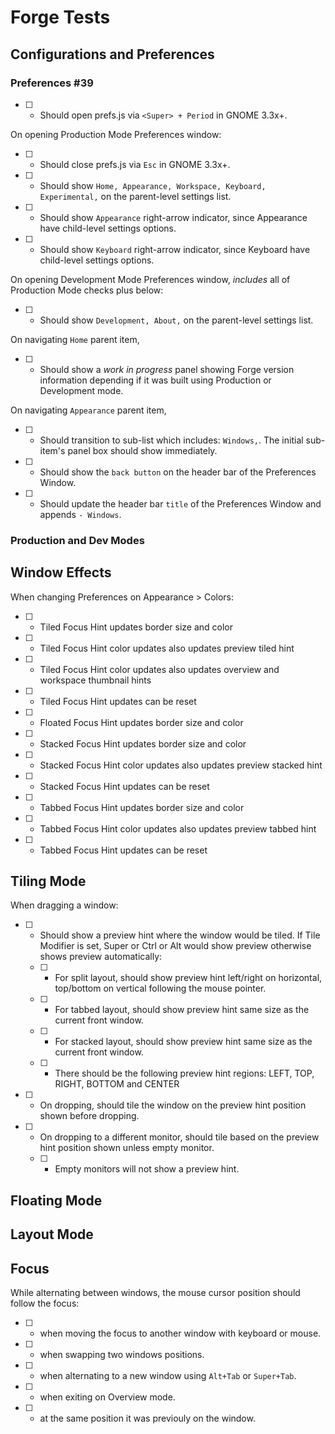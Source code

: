 # Forge Tests

## Configurations and Preferences

### Preferences #39

- [ ] - Should open prefs.js via `<Super> + Period` in GNOME 3.3x+.

On opening Production Mode Preferences window:

- [ ] - Should close prefs.js via `Esc` in GNOME 3.3x+.
- [ ] - Should show `Home, Appearance, Workspace, Keyboard, Experimental,` on the parent-level settings list.
- [ ] - Should show `Appearance` right-arrow indicator, since Appearance have child-level settings options.
- [ ] - Should show `Keyboard` right-arrow indicator, since Keyboard have child-level settings options.

On opening Development Mode Preferences window, _includes_ all of Production Mode checks plus below:

- [ ] - Should show `Development, About,` on the parent-level settings list.

On navigating `Home` parent item,

- [ ] - Should show a _work in progress_ panel showing Forge version information depending if it was built using Production or Development mode.

On navigating `Appearance` parent item,

- [ ] - Should transition to sub-list which includes: `Windows,`. The initial sub-item's panel box  should show immediately.
- [ ] - Should show the `back button` on the header bar of the Preferences Window.
- [ ] - Should update the header bar `title` of the Preferences Window and appends `- Windows`.

### Production and Dev Modes

## Window Effects

When changing Preferences on Appearance > Colors:

- [ ] - Tiled Focus Hint updates border size and color
- [ ] - Tiled Focus Hint color updates also updates preview tiled hint
- [ ] - Tiled Focus Hint color updates also updates overview and workspace thumbnail hints
- [ ] - Tiled Focus Hint updates can be reset
- [ ] - Floated Focus Hint updates border size and color
- [ ] - Stacked Focus Hint updates border size and color
- [ ] - Stacked Focus Hint color updates also updates preview stacked hint
- [ ] - Stacked Focus Hint updates can be reset
- [ ] - Tabbed Focus Hint updates border size and color
- [ ] - Tabbed Focus Hint color updates also updates preview tabbed hint
- [ ] - Tabbed Focus Hint updates can be reset

## Tiling Mode

When dragging a window:

- [ ] - Should show a preview hint where the window would be tiled. If Tile Modifier is set, Super or Ctrl or Alt would show preview otherwise shows preview automatically:
  - [ ] - For split layout, should show preview hint left/right on horizontal, top/bottom on vertical following the mouse pointer.
  - [ ] - For tabbed layout, should show preview hint same size as the current front window.
  - [ ] - For stacked layout, should show preview hint same size as the current front window.
  - [ ] - There should be the following preview hint regions: LEFT, TOP, RIGHT, BOTTOM and CENTER
- [ ] - On dropping, should tile the window on the preview hint position shown before dropping.
- [ ] - On dropping to a different monitor, should tile based on the preview hint position shown unless empty monitor.
  - [ ] - Empty monitors will not show a preview hint.

## Floating Mode

## Layout Mode

## Focus

While alternating between windows, the mouse cursor position should follow the focus:

- [ ] - when moving the focus to another window with keyboard or mouse.
- [ ] - when swapping two windows positions.
- [ ] - when alternating to a new window using `Alt+Tab` or `Super+Tab`.
- [ ] - when exiting on Overview mode.
- [ ] - at the same position it was previouly on the window.

